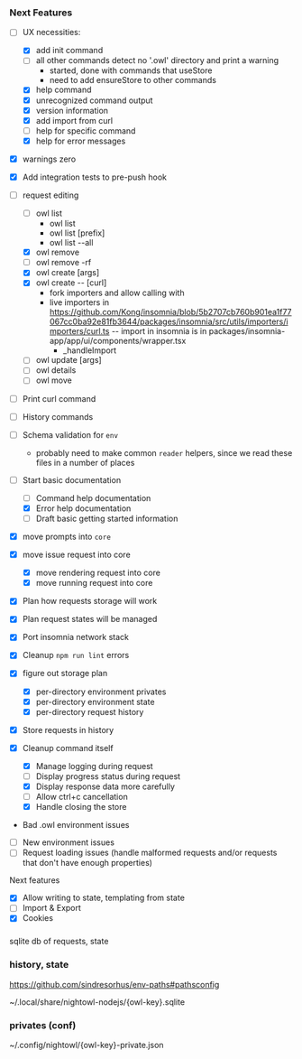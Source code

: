 ### Next Features

- [ ] UX necessities:

  - [x] add init command
  - [ ] all other commands detect no '.owl' directory and print a warning
    - started, done with commands that useStore
    - need to add ensureStore to other commands
  - [x] help command
  - [x] unrecognized command output
  - [x] version information
  - [x] add import from curl
  - [ ] help for specific command
  - [x] help for error messages

- [x] warnings zero
- [x] Add integration tests to pre-push hook

- [ ] request editing
  - [ ] owl list
    - owl list
    - owl list [prefix]
    - owl list --all
  - [x] owl remove <request-key>
  - [ ] owl remove -rf <request-group>
  - [x] owl create <request-key> [args]
  - [x] owl create <request-key> -- [curl]
    - fork importers and allow calling with
    - live importers in https://github.com/Kong/insomnia/blob/5b2707cb760b901ea1f77067cc0ba92e81fb3644/packages/insomnia/src/utils/importers/importers/curl.ts
    -- import in insomnia is in packages/insomnia-app/app/ui/components/wrapper.tsx
      - _handleImport
  - [ ] owl update <request-key> [args]
  - [ ] owl details <request-key>
  - [ ] owl move <request-key> <request-key>

- [ ] Print curl command
- [ ] History commands

- [ ] Schema validation for `env`
  - probably need to make common `reader` helpers, since we read these files in a number of places


- [ ] Start basic documentation
  - [ ] Command help documentation
  - [x] Error help documentation
  - [ ] Draft basic getting started information

- [x] move prompts into `core`
- [x] move issue request into core
  - [x] move rendering request into core
  - [x] move running request into core
- [x] Plan how requests storage will work
- [x] Plan request states will be managed

- [x] Port insomnia network stack
- [x] Cleanup `npm run lint` errors

- [x] figure out storage plan
  - [x] per-directory environment privates
  - [x] per-directory environment state
  - [x] per-directory request history
- [x] Store requests in history

- [x] Cleanup command itself

  - [x] Manage logging during request
  - [ ] Display progress status during request
  - [x] Display response data more carefully
  - [ ] Allow ctrl+c cancellation
  - [x] Handle closing the store

- Bad .owl environment issues
- [ ] New environment issues
- [ ] Request loading issues (handle malformed requests and/or requests that don't have enough properties)

Next features

- [x] Allow writing to state, templating from state
- [ ] Import & Export
- [x] Cookies

###

sqlite db of requests, state

### history, state

https://github.com/sindresorhus/env-paths#pathsconfig

~/.local/share/nightowl-nodejs/{owl-key}.sqlite

### privates (conf)

~/.config/nightowl/{owl-key}-private.json
